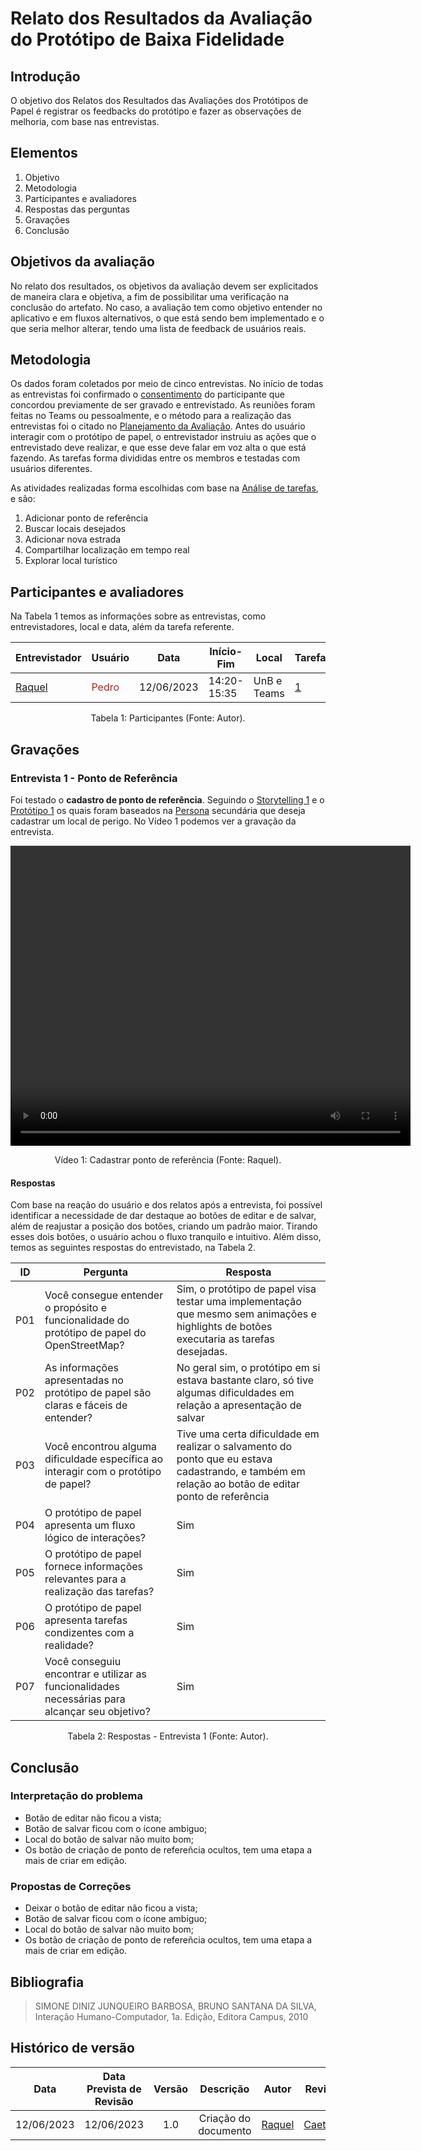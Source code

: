 # Relato dos Resultados da Avaliação do Protótipo de Baixa Fidelidade

## Introdução

O objetivo dos Relatos dos Resultados das Avaliações dos Protótipos de Papel é registrar os feedbacks do protótipo e fazer as observações de melhoria, com base nas entrevistas.

## Elementos
1. Objetivo
2. Metodologia
3. Participantes e avaliadores
4. Respostas das perguntas
5. Gravações
6. Conclusão

## Objetivos da avaliação

No relato dos resultados, os objetivos da avaliação devem ser explicitados de maneira clara e objetiva, a fim de possibilitar uma verificação na conclusão do artefato. No caso, a avaliação tem como objetivo entender no aplicativo e em fluxos alternativos, o que está sendo bem implementado e o que seria melhor alterar, tendo uma lista de feedback de usuários reais.

## Metodologia

Os dados foram coletados por meio de cinco entrevistas. No início de todas as entrevistas foi confirmado o [consentimento]() do participante que concordou previamente de ser gravado e entrevistado. As reuniões foram feitas no Teams ou pessoalmente, e o método para a realização das entrevistas foi o citado no [Planejamento da Avaliação](). Antes do usuário interagir com o protótipo de papel, o entrevistador instruiu as ações que o entrevistado deve realizar, e que esse deve falar em voz alta o que está fazendo. As tarefas forma divididas entre os membros e testadas com usuários diferentes.

As atividades realizadas forma escolhidas com base na [Análise de tarefas](), e são:

1. Adicionar ponto de referência
2. Buscar locais desejados
3. Adicionar nova estrada
4. Compartilhar localização em tempo real
5. Explorar local turístico

## Participantes e avaliadores
Na Tabela 1 temos as informações sobre as entrevistas, como entrevistadores, local e data, além da tarefa referente.

| Entrevistador | Usuário | Data       | Início-Fim  | Local              |Tarefa|
| ------------- | ------- | ---------- | ----------- | ------------------ |------|
| [Raquel]()  |<span style = "color: brown"> Pedro</span>| 12/06/2023 | 14:20-15:35 | UnB e Teams| [1]() |

<p align="center"> Tabela 1: Participantes (Fonte: Autor).</p>

## Gravações 
### Entrevista 1 - Ponto de Referência
Foi testado o **cadastro de ponto de referência**. Seguindo o [Storytelling 1]() e o [Protótipo 1]() os quais foram baseados na [Persona]() secundária que deseja cadastrar um local de perigo. No Vídeo 1 podemos ver a gravação da entrevista. 


<div style="text-align: center">
<video width="640" height="480" controls>
    <source src="https://youtu.be/NG582YnAlok" type="video/mp4">
    Seu navegador não suporta a tag de vídeo.
</video>
<p> Vídeo 1: Cadastrar ponto de referência (Fonte: Raquel).</p>
</div>

#### Respostas
Com base na reação do usuário e dos relatos após a entrevista, foi possível identificar a necessidade de dar destaque ao botões de editar e de salvar, além de reajustar a posição dos botões, criando um padrão maior. Tirando esses dois botões, o usuário achou o fluxo tranquilo e intuitivo. Além disso, temos as seguintes respostas do entrevistado, na Tabela 2.

| ID  | Pergunta                                                                                     | Resposta |
|-----|--------------------------------------------------------------------------------------------|------------------|
| P01 | Você consegue entender o propósito e funcionalidade do protótipo de papel do OpenStreetMap? | Sim, o protótipo de papel visa testar uma implementação que mesmo sem animações e highlights de botões executaria as tarefas desejadas.  |
| P02 | As informações apresentadas no protótipo de papel são claras e fáceis de entender?          | No geral sim, o protótipo em si estava bastante claro, só tive algumas dificuldades em relação a apresentação de salvar  |
| P03 | Você encontrou alguma dificuldade específica ao interagir com o protótipo de papel?         | Tive uma certa dificuldade em realizar o salvamento do ponto que eu estava cadastrando, e também em relação ao botão de editar ponto de referência  |
| P04 | O protótipo de papel apresenta um fluxo lógico de interações?                                | Sim | 
| P05 | O protótipo de papel fornece informações relevantes para a realização das tarefas?          | Sim |
| P06 | O protótipo de papel apresenta tarefas condizentes com a realidade?                          | Sim |
| P07 | Você conseguiu encontrar e utilizar as funcionalidades necessárias para alcançar seu objetivo? | Sim | 

<p align="center"> Tabela 2: Respostas - Entrevista 1 (Fonte: Autor).</p>

## Conclusão
### Interpretação do problema
- Botão de editar não ficou a vista;
- Botão de salvar ficou com o ícone ambiguo;
- Local do botão de salvar não muito bom;
- Os botão de criação de ponto de refereñcia ocultos, tem uma etapa a mais de criar em edição.

### Propostas de Correções
- Deixar o botão de editar não ficou a vista;
- Botão de salvar ficou com o ícone ambiguo;
- Local do botão de salvar não muito bom;
- Os botão de criação de ponto de refereñcia ocultos, tem uma etapa a mais de criar em edição.
## Bibliografia
> SIMONE DINIZ JUNQUEIRO BARBOSA, BRUNO SANTANA DA SILVA, Interação Humano-Computador, 1a. Edição, Editora Campus, 2010


## Histórico de versão
|    Data    | Data Prevista de Revisão | Versão |      Descrição       |                                        Autor                                         |                   Revisor                   |
| :--------: | :----------------------: | :----: | :------------------: | :----------------------------------------------------------------------------------: | :-----------------------------------------: |
| 12/06/2023 |        12/06/2023        |  1.0   | Criação do documento | [Raquel](https://github.com/raqueleucaria) | [Caetano](https://github.com/caeslucio) |